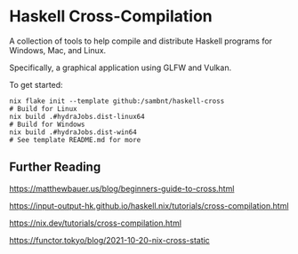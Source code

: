 # Haskell Cross-Compilation

A collection of tools to help compile and distribute Haskell programs for Windows, Mac, and Linux.

Specifically, a graphical application using GLFW and Vulkan.

To get started:

```
nix flake init --template github:/sambnt/haskell-cross
# Build for Linux
nix build .#hydraJobs.dist-linux64
# Build for Windows
nix build .#hydraJobs.dist-win64
# See template README.md for more
```

## Further Reading

https://matthewbauer.us/blog/beginners-guide-to-cross.html

https://input-output-hk.github.io/haskell.nix/tutorials/cross-compilation.html

https://nix.dev/tutorials/cross-compilation.html

https://functor.tokyo/blog/2021-10-20-nix-cross-static

